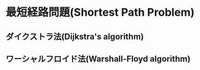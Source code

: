 # 最短経路問題(Shortest Path Problem)

## ダイクストラ法(Dijkstra's algorithm)

## ワーシャルフロイド法(Warshall-Floyd algorithm)
